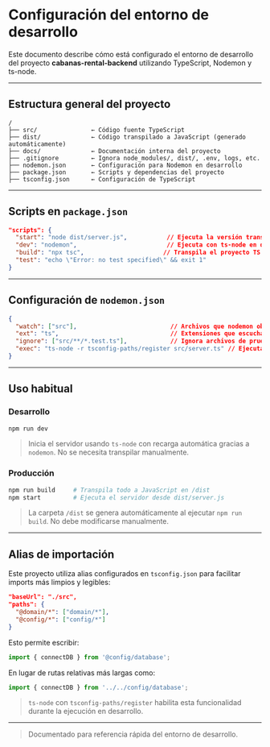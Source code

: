# Configuración del entorno de desarrollo

Este documento describe cómo está configurado el entorno de desarrollo del proyecto **cabanas-rental-backend** utilizando TypeScript, Nodemon y ts-node.

---

## Estructura general del proyecto

```
/
├── src/               ← Código fuente TypeScript
├── dist/              ← Código transpilado a JavaScript (generado automáticamente)
├── docs/              ← Documentación interna del proyecto
├── .gitignore         ← Ignora node_modules/, dist/, .env, logs, etc.
├── nodemon.json       ← Configuración para Nodemon en desarrollo
├── package.json       ← Scripts y dependencias del proyecto
├── tsconfig.json      ← Configuración de TypeScript
```

---

## Scripts en `package.json`

```json
"scripts": {
  "start": "node dist/server.js",           // Ejecuta la versión transpilada (producción)
  "dev": "nodemon",                         // Ejecuta con ts-node en desarrollo
  "build": "npx tsc",                      // Transpila el proyecto TS a JS en dist/
  "test": "echo \"Error: no test specified\" && exit 1"
}
```

---

## Configuración de `nodemon.json`

```json
{
  "watch": ["src"],                          // Archivos que nodemon observa
  "ext": "ts",                               // Extensiones que escucha (TypeScript)
  "ignore": ["src/**/*.test.ts"],            // Ignora archivos de prueba
  "exec": "ts-node -r tsconfig-paths/register src/server.ts" // Ejecuta con soporte para alias
}
```

---

## Uso habitual

### Desarrollo
```bash
npm run dev
```
> Inicia el servidor usando `ts-node` con recarga automática gracias a `nodemon`. No se necesita transpilar manualmente.

### Producción
```bash
npm run build     # Transpila todo a JavaScript en /dist
npm start         # Ejecuta el servidor desde dist/server.js
```

> La carpeta `/dist` se genera automáticamente al ejecutar `npm run build`. No debe modificarse manualmente.

---

## Alias de importación

Este proyecto utiliza alias configurados en `tsconfig.json` para facilitar imports más limpios y legibles:

```json
"baseUrl": "./src",
"paths": {
  "@domain/*": ["domain/*"],
  "@config/*": ["config/*"]
}
```

Esto permite escribir:

```ts
import { connectDB } from '@config/database';
```

En lugar de rutas relativas más largas como:

```ts
import { connectDB } from '../../config/database';
```

> `ts-node` con `tsconfig-paths/register` habilita esta funcionalidad durante la ejecución en desarrollo.

---

> Documentado para referencia rápida del entorno de desarrollo.



